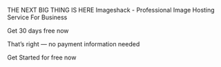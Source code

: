 THE NEXT BIG THING IS HERE Imageshack - Professional Image Hosting Service For Business

Get 30 days free now

That’s right — no payment information needed

Get Started for free now